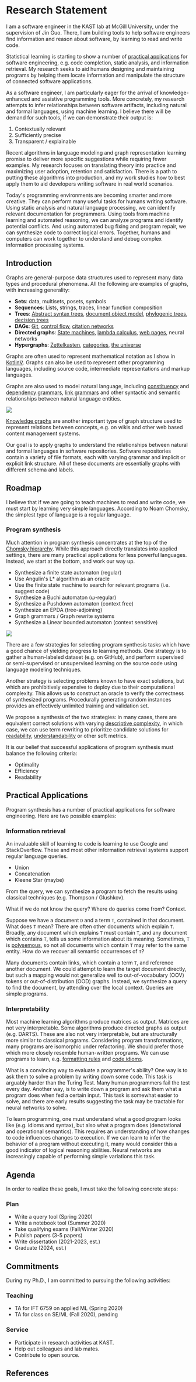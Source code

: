 # Research Statement

I am a software engineer in the KAST lab at McGill University, under the supervision of Jin Guo. There, I am building tools to help software engineers find information and reason about software, by learning to read and write code.

Statistical learning is starting to show a number of [practical applications](#practical-applications) for software engineering, e.g. code completion, static analysis, and information retrieval. My research seeks to aid humans designing and maintaining programs by helping them locate information and manipulate the structure of connected software applications.

As a software engineer, I am particularly eager for the arrival of knowledge-enhanced and assistive programming tools. More concretely, my research attempts to infer relationships between software artifacts, including natural and formal languages, using machine learning. I believe there will be demand for such tools, if we can demonstrate their output is:

1. Contextually relevant
2. Sufficiently precise
3. Transparent / explainable

Recent algorithms in language modeling and graph representation learning promise to deliver more specific suggestions while requiring fewer examples. My research focuses on translating theory into practice and maximizing user adoption, retention and satisfaction. There is a path to putting these algorithms into production, and my work studies how to best apply them to aid developers writing software in real world scenarios.

Today's programming environments are becoming smarter and more creative. They can perform many useful tasks for humans writing software. Using static analysis and natural language processing, we can identify relevant documentation for programmers. Using tools from machine learning and automated reasoning, we can analyze programs and identify potential conflicts. And using automated bug fixing and program repair, we can synthesize code to correct logical errors. Together, humans and computers can work together to understand and debug complex information processing systems.

## Introduction

Graphs are general-purpose data structures used to represent many data types and procedural phenomena. All the following are examples of graphs, with increasing generality:

- **Sets**: data, multisets, posets, symbols
- **Sequences**: Lists, strings, traces, linear function composition
- **Trees**: [Abstract syntax trees](https://en.wikipedia.org/wiki/Abstract_syntax_tree), [document object model](https://en.wikipedia.org/wiki/Document_Object_Model), [phylogenic trees](https://en.wikipedia.org/wiki/Phylogenetic_tree), [decision trees](https://en.wikipedia.org/wiki/Decision_tree)
- **DAGs**: [Git](https://eagain.net/articles/git-for-computer-scientists/), [control flow](https://en.wikipedia.org/wiki/Control-flow_graph), [citation networks](https://en.wikipedia.org/wiki/Citation_network)
- **Directed graphs**: [State machines](https://en.wikipedia.org/wiki/Finite-state_machine), [lambda calculus](http://dkeenan.com/Lambda/), [web pages](https://computersciencewiki.org/index.php/The_web_as_a_directed_graph), neural networks
- **Hypergraphs**: [Zettelkasten](https://zettelkasten.de/), [categories](https://en.wikipedia.org/wiki/Category_theory), [the universe](https://writings.stephenwolfram.com/2020/04/finally-we-may-have-a-path-to-the-fundamental-theory-of-physics-and-its-beautiful/)

Graphs are often used to represent mathematical notation as I show in [Kotlin∇](https://github.com/breandan/kotlingrad). Graphs can also be used to represent other programming languages, including source code, intermediate representations and markup languages.

Graphs are also used to model natural language, including [constituency](https://en.wikipedia.org/wiki/Phrase_structure_grammar) and [dependency grammars](https://en.wikipedia.org/wiki/Dependency_grammar), [link grammars](https://en.wikipedia.org/wiki/Dependency_grammar) and other syntactic and semantic relationships between natural language entities.

![](https://upload.wikimedia.org/wikipedia/commons/8/8e/Thistreeisillustratingtherelation%28PSG%29.png)

[Knowledge graphs](https://arxiv.org/pdf/2003.02320.pdf) are another important type of graph structure used to represent relations between concepts, e.g. on wikis and other web based content management systems.

Our goal is to apply graphs to understand the relationships between natural and formal languages in software repositories. Software repositories contain a variety of file formats, each with varying grammar and implicit or explicit link structure. All of these documents are essentially graphs with different schema and labels.

## Roadmap

I believe that if we are going to teach machines to read and write code, we must start by learning very simple languages. According to Noam Chomsky, the simplest type of language is a regular language.

### Program synthesis

Much attention in program synthesis concentrates at the top of the [Chomsky hierarchy](https://en.wikipedia.org/wiki/Chomsky_hierarchy). While this approach directly translates into applied settings, there are many practical applications for less powerful languages. Instead, we start at the bottom, and work our way up.

- Synthesize a finite state automaton (regular)
- Use Angulin's L* algorithm as an oracle
- Use the finite state machine to search for relevant programs (i.e. suggest code)
- Synthesize a Buchi automaton (ω-regular)
- Synthesize a Pushdown automaton (context free)
- Synthesize an EPDA (tree-adjoining)
- Graph grammars / Graph rewrite systems
- Synthesize a Linear bounded automaton (context sensitive)

![](https://graphviz.gitlab.io/_pages/Gallery/directed/fsm.png)

There are a few strategies for selecting program synthesis tasks which have a good chance of yielding progress to learning methods. One strategy is to gather a human-labeled dataset (e.g. on GitHub), and perform supervised or semi-supervised or unsupervised learning on the source code using language modeling techniques.

Another strategy is selecting problems known to have exact solutions, but which are prohibitively expensive to deploy due to their computational complexity. This allows us to construct an oracle to verify the correctness of synthesized programs. Procedurally generating random instances provides an effectively unlimited training and validation set.

We propose a synthesis of the two strategies: in many cases, there are equivalent correct solutions with varying [descriptive complexity](https://en.wikipedia.org/wiki/Kolmogorov_complexity), in which case, we can use term rewriting to prioritize candidate solutions for [readability](https://web.eecs.umich.edu/~weimerw/p/weimer-issta2008-readability.pdf), [understandability](http://www.cs.kent.edu/~jmaletic/cs63902/Papers/Scalabrino17.pdf) or other soft metrics.

It is our belief that successful applications of program synthesis must balance the following criteria:

* Optimality
* Efficiency
* Readability

## Practical Applications

Program synthesis has a number of practical applications for software engineering. Here are two possible examples:

### Information retrieval

An invaluable skill of learning to code is learning to use Google and StackOverflow. These and most other information retrieval systems support regular language queries.

- Union
- Concatenation
- Kleene Star (maybe)

From the query, we can synthesize a program to fetch the results using classical techniques (e.g. Thompson / Glushkov).

What if we do not know the query? Where do queries come from? Context.

Suppose we have a document `D` and a term `T`, contained in that document. What does `T` mean? There are often other documents which explain `T`. Broadly, any document which explains `T` must contain `T`, and any document which contains `T`, tells us some information about its meaning. Sometimes, `T` is [polysemous](https://en.wikipedia.org/wiki/Polysemy), so not all documents which contain `T` may refer to the same entity. How do we recover all semantic occurrences of `T`?

Many documents contain links, which contain a term `T`, and reference another document. We could attempt to learn the target document directly, but such a mapping would not generalize well to out-of-vocabulary (OOV) tokens or out-of-distribution (OOD) graphs. Instead, we synthesize a query to find the document, by attending over the local context. Queries are simple programs.

<!--### Program analysis-->

<!----TODO---->

### Interpretability

Most machine learning algorithms produce matrices as output. Matrices are not very interpretable. Some algorithms produce directed graphs as output (e.g. DARTS). These are also not very interpretable, but are structurally more similar to classical programs. Considering program transformations, many programs are isomorphic under refactoring. We should prefer those which more closely resemble human-written programs. We can use programs to learn, e.g. [formatting rules](https://dl.acm.org/doi/pdf/10.1145/2997364.2997383) and [code idioms](https://papers.nips.cc/paper/9265-program-synthesis-and-semantic-parsing-with-learned-code-idioms.pdf).

What is a convincing way to evaluate a programmer's ability? One way is to ask them to solve a problem by writing down some code. This task is arguably harder than the Turing Test. Many human programmers fail the test every day. Another way, is to write down a program and ask them what a program does when fed a certain input. This task is somewhat easier to solve, and there are early results suggesting the task may be tractable for neural networks to solve.

To learn programming, one must understand what a good program looks like (e.g. idioms and syntax), but also what a program does (denotational and operational semantics). This requires an understanding of how changes to code influences changes to execution. If we can learn to infer the behavior of a program without executing it, many would consider this a good indicator of logical reasoning abilities. Neural networks are increasingly capable of performing simple variations this task.

## Agenda

In order to realize these goals, I must take the following concrete steps:

### Plan

- Write a query tool (Spring 2020)
- Write a notebook tool (Summer 2020)
- Take qualifying exams (Fall/Winter 2020)
- Publish papers (3-5 papers)
- Write dissertation (2021-2023, est.)
- Graduate (2024, est.)

## Commitments

During my Ph.D., I am committed to pursuing the following activities:

### Teaching

- TA for IFT 6759 on applied ML (Spring 2020)
- TA for class on SE/ML (Fall 2020), pending

### Service

- Participate in research activities at KAST.
- Help out colleagues and lab mates.
- Contribute to open source.

## References

